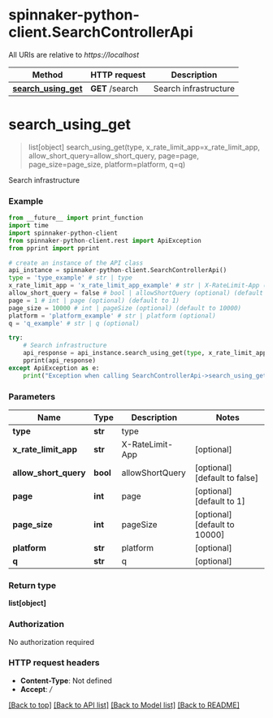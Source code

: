 # spinnaker-python-client.SearchControllerApi

All URIs are relative to *https://localhost*

Method | HTTP request | Description
------------- | ------------- | -------------
[**search_using_get**](SearchControllerApi.md#search_using_get) | **GET** /search | Search infrastructure


# **search_using_get**
> list[object] search_using_get(type, x_rate_limit_app=x_rate_limit_app, allow_short_query=allow_short_query, page=page, page_size=page_size, platform=platform, q=q)

Search infrastructure

### Example
```python
from __future__ import print_function
import time
import spinnaker-python-client
from spinnaker-python-client.rest import ApiException
from pprint import pprint

# create an instance of the API class
api_instance = spinnaker-python-client.SearchControllerApi()
type = 'type_example' # str | type
x_rate_limit_app = 'x_rate_limit_app_example' # str | X-RateLimit-App (optional)
allow_short_query = false # bool | allowShortQuery (optional) (default to false)
page = 1 # int | page (optional) (default to 1)
page_size = 10000 # int | pageSize (optional) (default to 10000)
platform = 'platform_example' # str | platform (optional)
q = 'q_example' # str | q (optional)

try:
    # Search infrastructure
    api_response = api_instance.search_using_get(type, x_rate_limit_app=x_rate_limit_app, allow_short_query=allow_short_query, page=page, page_size=page_size, platform=platform, q=q)
    pprint(api_response)
except ApiException as e:
    print("Exception when calling SearchControllerApi->search_using_get: %s\n" % e)
```

### Parameters

Name | Type | Description  | Notes
------------- | ------------- | ------------- | -------------
 **type** | **str**| type | 
 **x_rate_limit_app** | **str**| X-RateLimit-App | [optional] 
 **allow_short_query** | **bool**| allowShortQuery | [optional] [default to false]
 **page** | **int**| page | [optional] [default to 1]
 **page_size** | **int**| pageSize | [optional] [default to 10000]
 **platform** | **str**| platform | [optional] 
 **q** | **str**| q | [optional] 

### Return type

**list[object]**

### Authorization

No authorization required

### HTTP request headers

 - **Content-Type**: Not defined
 - **Accept**: */*

[[Back to top]](#) [[Back to API list]](../README.md#documentation-for-api-endpoints) [[Back to Model list]](../README.md#documentation-for-models) [[Back to README]](../README.md)

